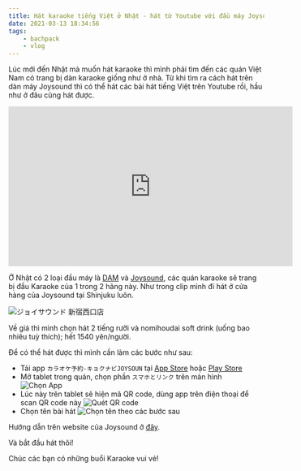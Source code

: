 ```yaml
---
title: Hát karaoke tiếng Việt ở Nhật - hát từ Youtube với đầu máy Joysound 
date: 2021-03-13 18:34:56
tags:
    - bachpack
    - vlog
---
```

Lúc mới đến Nhật mà muốn hát karaoke thì mình phải tìm đến các quán Việt Nam có trang bị dàn karaoke giống như ở nhà. Từ khi tìm ra cách hát trên dàn máy Joysound thì có thể hát các bài hát tiếng Việt trên Youtube rồi, hầu như ở đâu cũng hát được. 

<iframe width="560" height="315" src="https://www.youtube.com/embed/vi2Q5nwvvG4" frameborder="0" allow="accelerometer; autoplay; clipboard-write; encrypted-media; gyroscope; picture-in-picture" allowfullscreen></iframe>
<!-- more -->

Ở Nhật có 2 loại đầu máy là [DAM](https://www.clubdam.com/) và [Joysound](https://www.joysound.com/web/), các quán karaoke sẽ trang bị đầu Karaoke của 1 trong 2 hãng này. Như trong clip mình đi hát ở cửa hàng của Joysound tại Shinjuku luôn.

![ジョイサウンド 新宿西口店](https://i.imgur.com/lPlGQuA.jpg)

Về giá thì mình chọn hát 2 tiếng rưỡi và nomihoudai soft drink (uống bao nhiêu tuỳ thích); hết 1540 yên/người.

Để có thể hát được thì mình cần làm các bước như sau:

- Tải app `カラオケ予約-キョクナビJOYSOUN` tại [App Store](https://apps.apple.com/jp/app/id502359087) hoặc [Play Store](https://play.google.com/store/apps/details?id=jp.co.xing.spnavi)
- Mở tablet trong quán, chọn phần `スマホとリンク` trên màn hình
![Chọn App](https://i.imgur.com/z8nvHeq.jpg)
- Lúc này trên tablet sẽ hiện mã QR code, dùng app trên điện thoại để scan QR code này
![Quét QR code](https://i.imgur.com/t3INRbv.jpg)
- Chọn tên bài hát 
![Chọn tên theo các bước sau](https://i.imgur.com/1gM0fXZ.jpg)
  
Hướng dẫn trên website của Joysound ở [đây](https://www.joysound.com/web/s/joy/naviapp/movieplayer).
  
Và bắt đầu hát thôi!

Chúc các bạn có những buổi Karaoke vui vẻ!
